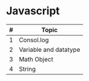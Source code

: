  # Javascript
| #  | Topic |
|-------|-----|
|1| Consol.log|
| 2|Variable and datatype|
| 3| Math Object |
| 4 |String|
